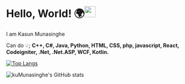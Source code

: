 # Hello, World! 🌍<img src="https://raw.githubusercontent.com/MartinHeinz/MartinHeinz/master/wave.gif" width="30px">

I am Kasun Munasinghe

Can do 💡; 
<strong>C++, C#, Java, Python, HTML, CSS, php, javascript, React, Codeigniter, .Net, .Net.ASP, WCF, Kotlin.     </strong>



[![Top Langs](https://github-readme-stats.vercel.app/api/top-langs/?username=kuMunasinghe&layout=compact)](https://github.com/anuraghazra/github-readme-stats)

![kuMunasinghe's GitHub stats](https://github-readme-stats.vercel.app/api?username=kuMunasinghe&show_icons=true)

[1.2]: http://i.imgur.com/wWzX9uB.png (twitter icon without padding)
[2.2]: https://raw.githubusercontent.com/MartinHeinz/MartinHeinz/master/linkedin-3-16.png (LinkedIn icon without padding)




